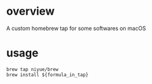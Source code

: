 # overview
A custom homebrew tap for some softwares on macOS

# usage
```
brew tap niyue/brew
brew install ${formula_in_tap}
```
